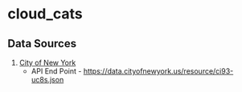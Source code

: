# cloud_cats
## Data Sources
1. [City of New York](https://data.cityofnewyork.us/Business/M-WBE-LBE-and-EBE-Certified-Business-List/ci93-uc8s)
   - API End Point - https://data.cityofnewyork.us/resource/ci93-uc8s.json
